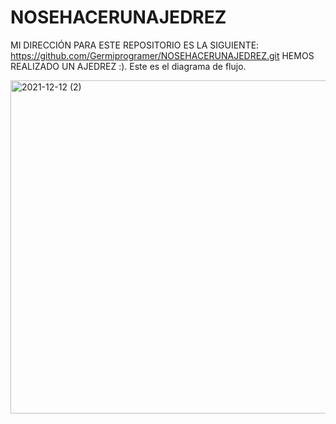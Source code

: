 # NOSEHACERUNAJEDREZ
MI DIRECCIÓN PARA ESTE REPOSITORIO ES LA SIGUIENTE: https://github.com/Germiprogramer/NOSEHACERUNAJEDREZ.git
HEMOS REALIZADO UN AJEDREZ :). Este es el diagrama de flujo.




<img width="533" alt="2021-12-12 (2)" src="https://user-images.githubusercontent.com/91720991/145723925-fb5709e6-f550-4169-9274-c36b470cc14f.png">
